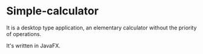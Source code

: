 # Simple-calculator
It is a desktop type application, an elementary calculator without the priority of operations.

It's written in JavaFX.